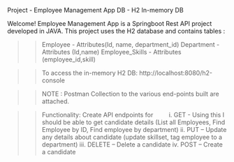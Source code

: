 Project - Employee Management App
DB - H2 In-memory DB

Welcome! 
Employee Management App is a Springboot Rest API project developed in JAVA. This project uses the H2 database and contains tables :
>> Employee - Attributes(Id, name, department_id)
>> Department - Attributes (Id,name)
>> Employee_Skills - Attributes (employee_id,skill)

>> To access the in-memory H2 DB: http://localhost:8080/h2-console

>> NOTE : Postman Collection to the various end-points built are attached.

>> Functionality:
>> Create API endpoints for 
   i.   GET  - Using this I should be able to get candidate details (List all Employees, Find Employee by ID, Find employee by department)
     ii.  PUT – Update any details about candidate (update skillset, tag employee to a department)
     iii. DELETE – Delete a candidate
     iv.  POST – Create a candidate

